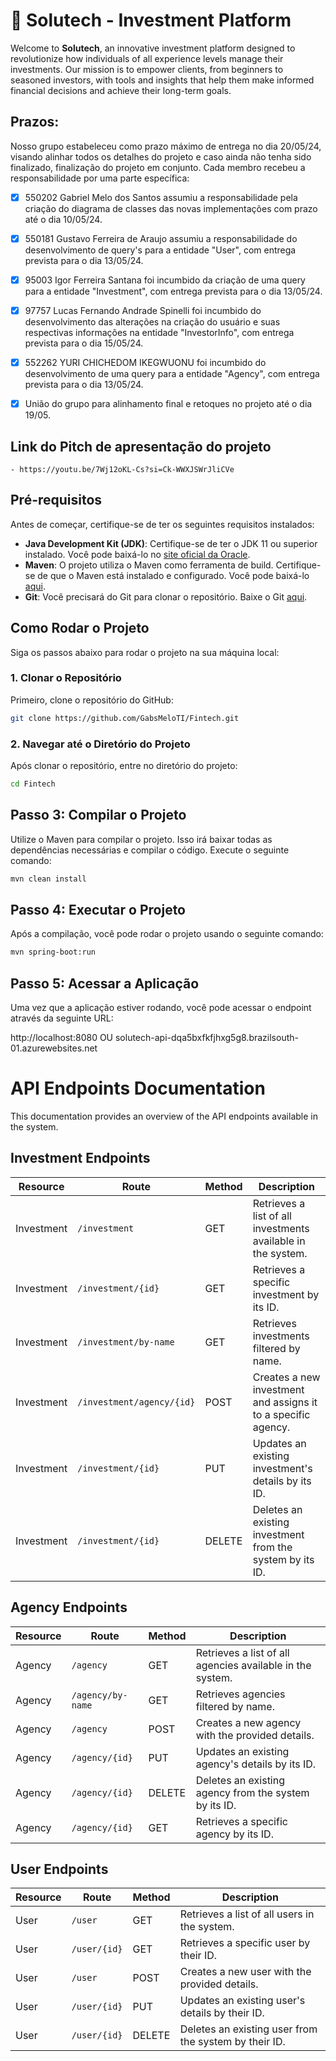 # 🌟 Solutech - Investment Platform

Welcome to **Solutech**, an innovative investment platform designed to revolutionize how individuals of all experience levels manage their investments. Our mission is to empower clients, from beginners to seasoned investors, with tools and insights that help them make informed financial decisions and achieve their long-term goals.

## Prazos:
Nosso grupo estabeleceu como prazo máximo de entrega no dia 20/05/24, visando alinhar todos os detalhes do projeto e caso ainda não tenha sido finalizado, finalização do projeto em conjunto. Cada membro recebeu a responsabilidade por uma parte específica:

- [X] 550202 Gabriel Melo dos Santos assumiu a responsabilidade pela criação do diagrama de classes das novas implementações com prazo até o dia 10/05/24.

- [X] 550181 Gustavo Ferreira de Araujo assumiu a responsabilidade do desenvolvimento de query's para a entidade "User", com entrega prevista para o dia 13/05/24.

- [X] 95003 Igor Ferreira Santana foi incumbido da criação de uma query para a entidade "Investment", com entrega prevista para o dia 13/05/24.

- [X] 97757 Lucas Fernando Andrade Spinelli foi incumbido do desenvolvimento das alterações na criação do usuário e suas respectivas informações na entidade "InvestorInfo", com entrega prevista para o dia 15/05/24.

- [X] 552262 YURI CHICHEDOM IKEGWUONU foi incumbido do desenvolvimento de uma query para a entidade "Agency", com entrega prevista para o dia 13/05/24.

- [X] União do grupo para alinhamento final e retoques no projeto até o dia 19/05.


## Link do Pitch de apresentação do projeto
```
- https://youtu.be/7Wj12oKL-Cs?si=Ck-WWXJSWrJliCVe
```

## Pré-requisitos

Antes de começar, certifique-se de ter os seguintes requisitos instalados:

- **Java Development Kit (JDK)**: Certifique-se de ter o JDK 11 ou superior instalado. Você pode baixá-lo no [site oficial da Oracle](https://www.oracle.com/java/technologies/javase-jdk11-downloads.html).
- **Maven**: O projeto utiliza o Maven como ferramenta de build. Certifique-se de que o Maven está instalado e configurado. Você pode baixá-lo [aqui](https://maven.apache.org/download.cgi).
- **Git**: Você precisará do Git para clonar o repositório. Baixe o Git [aqui](https://git-scm.com/downloads).

## Como Rodar o Projeto

Siga os passos abaixo para rodar o projeto na sua máquina local:

### 1. Clonar o Repositório

Primeiro, clone o repositório do GitHub:

```bash
git clone https://github.com/GabsMeloTI/Fintech.git
````

### 2. Navegar até o Diretório do Projeto

Após clonar o repositório, entre no diretório do projeto:

```bash
cd Fintech
````

## Passo 3: Compilar o Projeto

Utilize o Maven para compilar o projeto. Isso irá baixar todas as dependências necessárias e compilar o código. Execute o seguinte comando:

```bash
mvn clean install
````

## Passo 4: Executar o Projeto

Após a compilação, você pode rodar o projeto usando o seguinte comando:

```bash
mvn spring-boot:run
````

## Passo 5: Acessar a Aplicação

Uma vez que a aplicação estiver rodando, você pode acessar o endpoint através da seguinte URL:

http://localhost:8080
OU
solutech-api-dqa5bxfkfjhxg5g8.brazilsouth-01.azurewebsites.net


# API Endpoints Documentation

This documentation provides an overview of the API endpoints available in the system.

## Investment Endpoints

| Resource   | Route                         | Method  | Description                                                     |
|------------|-------------------------------|---------|-----------------------------------------------------------------|
| Investment | `/investment`                 | GET     | Retrieves a list of all investments available in the system.     |
| Investment | `/investment/{id}`            | GET     | Retrieves a specific investment by its ID.                      |
| Investment | `/investment/by-name`         | GET     | Retrieves investments filtered by name.                         |
| Investment | `/investment/agency/{id}`     | POST    | Creates a new investment and assigns it to a specific agency.   |
| Investment | `/investment/{id}`            | PUT     | Updates an existing investment's details by its ID.             |
| Investment | `/investment/{id}`            | DELETE  | Deletes an existing investment from the system by its ID.       |

## Agency Endpoints

| Resource   | Route                         | Method  | Description                                                     |
|------------|-------------------------------|---------|-----------------------------------------------------------------|
| Agency     | `/agency`                     | GET     | Retrieves a list of all agencies available in the system.       |
| Agency     | `/agency/by-name`             | GET     | Retrieves agencies filtered by name.                            |
| Agency     | `/agency`                     | POST    | Creates a new agency with the provided details.                 |
| Agency     | `/agency/{id}`                | PUT     | Updates an existing agency's details by its ID.                 |
| Agency     | `/agency/{id}`                | DELETE  | Deletes an existing agency from the system by its ID.           |
| Agency     | `/agency/{id}`                | GET     | Retrieves a specific agency by its ID.                          |

## User Endpoints

| Resource   | Route                         | Method  | Description                                                     |
|------------|-------------------------------|---------|-----------------------------------------------------------------|
| User       | `/user`                       | GET     | Retrieves a list of all users in the system.                    |
| User       | `/user/{id}`                  | GET     | Retrieves a specific user by their ID.                          |
| User       | `/user`                       | POST    | Creates a new user with the provided details.                   |
| User       | `/user/{id}`                  | PUT     | Updates an existing user's details by their ID.                 |
| User       | `/user/{id}`                  | DELETE  | Deletes an existing user from the system by their ID.           |

